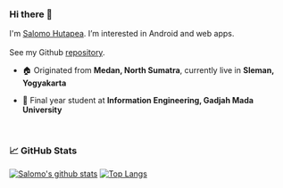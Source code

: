 ### Hi there 👋

I'm [Salomo Hutapea](https://salomohutapea.me). I’m interested in Android and web apps.
<br/>
<br/>
See my Github [repository](https://github.com/salomohutapea?tab=repositories).
<br/>

- 🏠 Originated from **Medan, North Sumatra**, currently live in **Sleman, Yogyakarta**

- 📖 Final year student at **Information Engineering, Gadjah Mada University**

<br/>

### 📈 GitHub Stats

[![Salomo's github stats](https://github-readme-stats.vercel.app/api?username=salomohutapea&show_icons=true&&count_private=true&line_height=21&show_icons=true&theme=vue&hide_border=true&include_all_commits=true)](https://github.com/anuraghazra/github-readme-stats)
[![Top Langs](https://github-readme-stats.vercel.app/api/top-langs/?username=salomohutapea&show_icons=true&layout=compact&theme=vue&hide_border=true)](https://github.com/anuraghazra/github-readme-stats)
